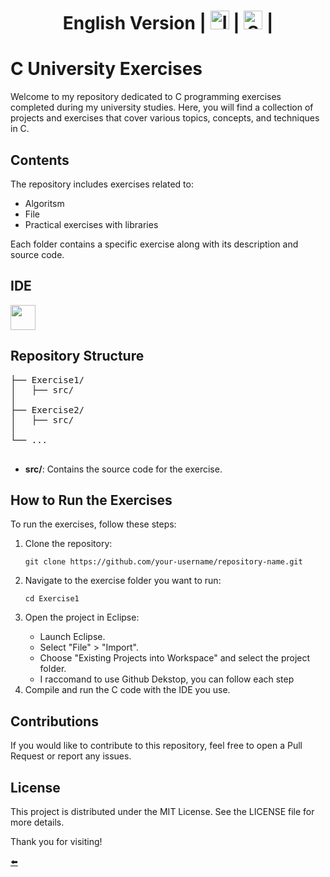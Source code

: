 <div align="center"> 
  
# English Version  | <a href="./README_Italy.md"><img src="https://external-content.duckduckgo.com/iu/?u=https%3A%2F%2Fwww.pikpng.com%2Fpngl%2Fm%2F62-627341_italian-flag-icon-png-flag-of-italy-circle.png&f=1&nofb=1&ipt=ad25eb8286d42fb20bbb70ee1355dd7f99d32b19acc932eb57d7d437ff3ddadb&ipo=images" alt="Italy" height="30" width="30"></a> | <a href="./README_Spain.md"><img src="https://www.pikpng.com/pngl/m/243-2437383_spanish-flag-01-map-of-spain-spanish-flag.png" alt="Spain" height="30" width="30"></a> |

</div>
    <h1>C University Exercises</h1>
    <p>Welcome to my repository dedicated to C programming exercises completed during my university studies. Here, you will find a collection of projects and exercises that cover various topics, concepts, and techniques in C.</p>
    <h2>Contents</h2>
    <p>The repository includes exercises related to:</p>
    <ul>
        <li>Algoritsm</li>
        <li>File</li>
        <li>Practical exercises with libraries</li>
    </ul>
    <p>Each folder contains a specific exercise along with its description and source code.<p>
    <h2>IDE</h2>
    <img src="https://cdn.jsdelivr.net/gh/devicons/devicon@latest/icons/clion/clion-original.svg" width="40" height="40" />
    <h2>Repository Structure</h2>
    <pre>
├── Exercise1/
│   ├── src/
│ 
├── Exercise2/
│   ├── src/
│   
└── ...
    </pre>
    <ul>
        <li><strong>src/</strong>: Contains the source code for the exercise.</li>
    </ul>
    <h2>How to Run the Exercises</h2>
    <p>To run the exercises, follow these steps:</p>
    <ol>
        <li>Clone the repository:</li>
        <pre><code>git clone https://github.com/your-username/repository-name.git</code></pre>
        <li>Navigate to the exercise folder you want to run:</li>
        <pre><code>cd Exercise1</code></pre>
        <li>Open the project in Eclipse:</li>
        <ul>
            <li>Launch Eclipse.</li>
            <li>Select "File" &gt; "Import".</li>
            <li>Choose "Existing Projects into Workspace" and select the project folder.</li>
          <li>I raccomand to use Github Dekstop, you can follow each step</li>
        </ul>
        <li>Compile and run the C code with the IDE you use.</li>
    </ol>
    <h2>Contributions</h2>
    <p>If you would like to contribute to this repository, feel free to open a Pull Request or report any issues.</p>
    <h2>License</h2>
    <p>This project is distributed under the MIT License. See the LICENSE file for more details.</p>
    <p>Thank you for visiting!</p>
    <a href="../" >⬅️</a>

